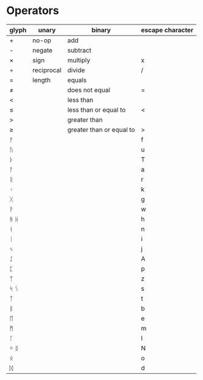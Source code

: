 # Operators

| glyph | unary      | binary                    | escape character |
| ----- | ---------- | ------------------------- | ---------------- |
| +     | no-op      | add                       |                  |
| -     | negate     | subtract                  |                  |
| ×     | sign       | multiply                  | x                |
| ÷     | reciprocal | divide                    | /                |
| =     | length     | equals                    |                  |
| ≠     |            | does not equal            | =                |
| <     |            | less than                 |                  |
| ≤     |            | less than or equal to     | <                |
| >     |            | greater than              |                  |
| ≥     |            | greater than  or equal to | >                |
| ᚠ     |            |                           | f                |
| ᚢ     |            |                           | u                |
| ᚦ     |            |                           | T                |
| ᚨ     |            |                           | a                |
| ᚱ     |            |                           | r                |
| ᚲ     |            |                           | k                |
| ᚷ     |            |                           | g                |
| ᚹ     |            |                           | w                |
| ᚻ ᚺ   |            |                           | h                |
| ᚾ     |            |                           | n                |
| ᛁ     |            |                           | i                |
| ᛃ     |            |                           | j                |
| ᛇ     |            |                           | A                |
| ᛈ     |            |                           | p                |
| ᛉ     |            |                           | z                |
| ᛋ ᛊ   |            |                           | s                |
| ᛏ     |            |                           | t                |
| ᛒ     |            |                           | b                |
| ᛖ     |            |                           | e                |
| ᛗ     |            |                           | m                |
| ᛚ     |            |                           | l                |
| ᛜ ᛝ   |            |                           | N                |
| ᛟ     |            |                           | o                |
| ᛞ     |            |                           | d                |